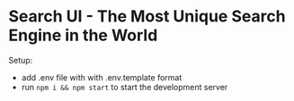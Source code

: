 # Search UI - The Most Unique Search Engine in the World

Setup:
- add .env file with with .env.template format
- run ```npm i && npm start``` to start the development server
